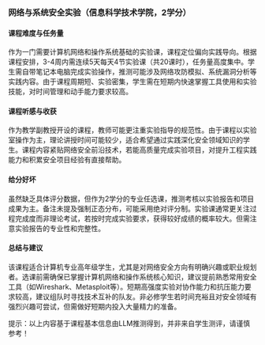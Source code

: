 ### 网络与系统安全实验（信息科学技术学院，2学分）

#### 课程难度与任务量  
作为一门需要计算机网络和操作系统基础的实验课，课程定位偏向实践导向。根据课程安排，3-4周内需连续5天每天4节实验课（共20课时），任务量高度集中。学生需自带笔记本电脑完成实验操作，推测可能涉及网络攻防模拟、系统漏洞分析等实践内容。由于课程周期短、实验密集，学生需在短期内快速掌握工具使用和实验技能，对时间管理和动手能力要求较高。

#### 课程听感与收获  
作为教学副教授开设的课程，教师可能更注重实验指导的规范性。由于课程以实验室操作为主，理论讲授时间可能较少，适合希望通过实践深化安全领域知识的学生。课程内容紧贴网络安全前沿技术，若能高质量完成实验项目，对提升工程实践能力和积累安全项目经验有直接帮助。

#### 给分好坏  
虽然缺乏具体评分数据，但作为2学分的专业任选课，推测考核以实验报告和项目成果为主。备注未提及强制正态分布，可能采用绝对评分制。实验课通常更关注过程完成度而非理论考试，若按时完成实验要求，获得较好成绩的概率较大。但需注意实验报告的专业性和完整性。

#### 总结与建议  
该课程适合计算机专业高年级学生，尤其是对网络安全方向有明确兴趣或职业规划者。选课前需确保已掌握计算机网络和操作系统核心知识，建议提前熟悉常用安全工具（如Wireshark、Metasploit等）。短期高强度实验对协作能力和抗压能力要求较高，建议组队时寻找技术互补的队友。非必修学生若时间充裕且对安全领域有强烈兴趣可尝试，但需做好短期内投入大量精力的准备。

提示：以上内容基于课程基本信息由LLM推测得到，并非来自学生测评，请谨慎参考！
